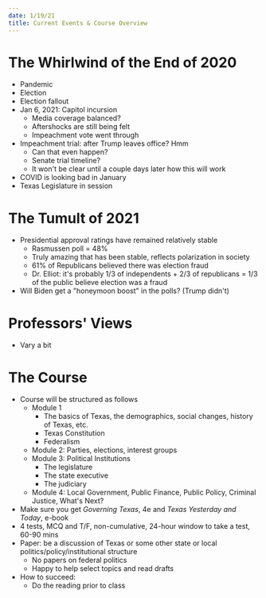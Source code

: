 ```yaml
---
date: 1/19/21
title: Current Events & Course Overview
---
```


# The Whirlwind of the End of 2020

- Pandemic
- Election
- Election fallout
- Jan 6, 2021: Capitol incursion
    - Media coverage balanced?
    - Aftershocks are still being felt
    - Impeachment vote went through
- Impeachment trial: after Trump leaves office? Hmm
    - Can that even happen?
    - Senate trial timeline?
    - It won't be clear until a couple days later how this will work
- COVID is looking bad in January
- Texas Legislature in session

# The Tumult of 2021

- Presidential approval ratings have remained relatively stable
    - Rasmussen poll = 48%
    - Truly amazing that has been stable, reflects polarization in society
    - 61% of Republicans believed there was election fraud
    - Dr. Elliot: it's probably 1/3 of independents + 2/3 of republicans = 1/3 of the public believe election was a fraud
- Will Biden get a "honeymoon boost" in the polls? (Trump didn't)

# Professors' Views
- Vary a bit

# The Course
- Course will be structured as follows
    - Module 1
        - The basics of Texas, the demographics, social changes, history of Texas, etc.
        - Texas Constitution
        - Federalism
    - Module 2: Parties, elections, interest groups
    - Module 3: Political Institutions
        - The legislature
        - The state executive
        - The judiciary
    - Module 4: Local Government, Public Finance, Public Policy, Criminal Justice, What's Next?
- Make sure you get *Governing Texas*, 4e and *Texas Yesterday and Today*, e-book
- 4 tests, MCQ and T/F, non-cumulative, 24-hour window to take a test, 60-90 mins
- Paper: be a discussion of Texas or some other state or local politics/policy/institutional structure
    - No papers on federal politics
    - Happy to help select topics and read drafts
- How to succeed:
    - Do the reading prior to class